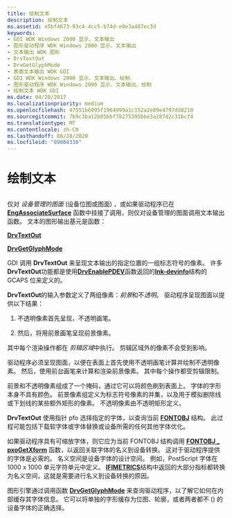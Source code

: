 ```yaml
---
title: 绘制文本
description: 绘制文本
ms.assetid: e5bf4673-93c4-4cc5-b74d-e0e3a487ec3d
keywords:
- GDI WDK Windows 2000 显示，文本输出
- 图形驱动程序 WDK Windows 2000 显示，文本输出
- 文本输出 WDK 图形
- DrvTextOut
- DrvGetGlyphMode
- 表面文本输出 WDK GDI
- GDI WDK Windows 2000 显示、文本输出、绘制
- 图形驱动程序 WDK Windows 2000 显示、文本输出、绘制
- 绘制文本 WDK GDI
ms.date: 04/20/2017
ms.localizationpriority: medium
ms.openlocfilehash: 47551b6995f1964999a1c152a2e09e4797dd8210
ms.sourcegitcommit: 7b9c3ba12b05bbf78275395bbe3a287d2c31bcf4
ms.translationtype: MT
ms.contentlocale: zh-CN
ms.lasthandoff: 08/28/2020
ms.locfileid: "89064330"
---
```

# <a name="drawing-text"></a>绘制文本


## <span id="ddk_drawing_text_gg"></span><span id="DDK_DRAWING_TEXT_GG"></span>


仅对 *设备管理的图面* (设备位图或图面) ，或如果驱动程序已在 [**EngAssociateSurface**](/windows/desktop/api/winddi/nf-winddi-engassociatesurface) 函数中挂接了调用，则仅对设备管理的图面调用文本输出函数。 文本的图形输出基元是函数：

[**DrvTextOut**](/windows/desktop/api/winddi/nf-winddi-drvtextout)

[**DrvGetGlyphMode**](/windows/desktop/api/winddi/nf-winddi-drvgetglyphmode)

GDI 调用 **DrvTextOut** 来呈现文本输出的指定位置的一组标志符号的像素。 许多**DrvTextOut**功能都是使用[**DrvEnablePDEV**](/windows/desktop/api/winddi/nf-winddi-drvenablepdev)函数返回的[**lnk-devinfo**](/windows/desktop/api/winddi/ns-winddi-tagdevinfo)结构的 GCAPS 位来定义的。

**DrvTextOut**的输入参数定义了两组像素：*前景*和不*透明*。 驱动程序呈现图面以提供以下结果：

1.  不透明像素首先呈现，不透明画笔。

2.  然后，将用前景画笔呈现前景像素。

其中每个渲染操作都在 *剪辑区域*中执行。 剪辑区域外的像素不会受到影响。

驱动程序必须呈现图面，以便在表面上首先使用不透明画笔计算并绘制不透明像素。 然后，使用前台画笔来计算和渲染前景像素。 其中每个操作都受剪辑限制。

前景和不透明像素组成了一个掩码，通过它可以将颜色刷到表面上。 字体的字形本身不具有颜色。 前景像素组定义为标志符号像素的并集，以及用于模拟删除线或下划线的某些额外矩形的像素。 不透明像素由不透明矩形定义。

**DrvTextOut** 使用指针 pfo 选择指定的字体，以查询当前 [**FONTOBJ**](/windows/desktop/api/winddi/ns-winddi-_fontobj) 结构。 此过程可能包括下载软字体或字体替换或设备所需的任何其他字体优化。

如果驱动程序具有可缩放字体，则它应为当前 FONTOBJ 结构调用 [**FONTOBJ \_ pxoGetXform**](/windows/desktop/api/winddi/nf-winddi-fontobj_pxogetxform) 函数，以返回关联字体的名义到设备转换。 这对于驱动程序提供的字体是必需的。 名义空间是设备字体的设计空间。 例如，PostScript 字体在 1000 x 1000 单元字符单元中定义。 [**IFIMETRICS**](/windows/desktop/api/winddi/ns-winddi-_ifimetrics)结构中返回的大部分指标都转换为名义空间，这就是需要进行名义到设备转换的原因。

图形引擎通过调用函数 [**DrvGetGlyphMode**](/windows/desktop/api/winddi/nf-winddi-drvgetglyphmode) 来查询驱动程序，以了解它如何在内部缓存其字体信息。 它可以将单独的字形缓存为位图、轮廓，或者两者都不 () 的设备字体的正确选择。

 

